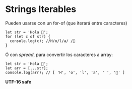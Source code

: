 # Strings Iterables

Pueden usarse con un for-of
(que iterará entre caracteres)

```
let str = 'Hola 🐚';
for (let c of str) {
  console.log(c); //H/o/l/a/ /🐚
}
```

Ó con _spread_, para convertir los caracteres a array:
```
let str = 'Hola 🐚';
let arr = [...str];
console.log(arr); // [ 'H', 'o', 'l', 'a', ' ', '🐚' ]
```

**UTF-16 safe**
